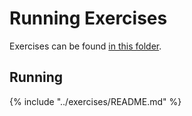 # Running Exercises #

Exercises can be found [in this folder](https://github.com/rangle/ngCourse2/tree/master/exercises).

## Running ##

{% include "../exercises/README.md" %}

